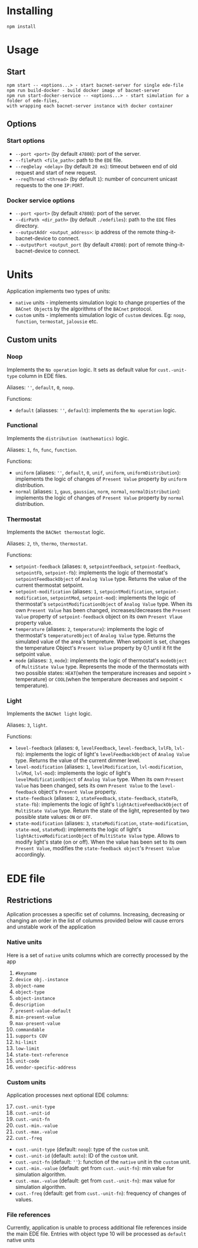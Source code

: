 # Installing

```
npm install
```

# Usage


## Start

```
npm start -- <options...> - start bacnet-server for single ede-file
npm run build-docker - build docker image of bacnet-server
npm run start-docker-service -- <options...> - start simulation for a folder of ede-files, 
with wrapping each bacnet-server instance with docker container
```

## Options

### Start options
- `--port <port>` (by default `47808`): port of the server.
- `--filePath <file_path>`: path to the `EDE` file.
- `--reqDelay <delay>` (by default `20 ms`): timeout between end of old request and start of new request.
- `--reqThread <thread>` (by default `1`): number of concurrent unicast requests to the one `IP:PORT`.

### Docker service options
- `--port <port>` (by default `47808`): port of the server.
- `--dirPath <dir_path>` (by default `./edefiles`): path to the `EDE` files directory.
- `--outputAddr <output_address>`: ip address of the remote thing-it-bacnet-device to connect.
- `--outputPort <output_port` (by default `47808`): port of remote thing-it-bacnet-device to connect.

# Units

Application implements two types of units:
- `native` units - implements simulation logic to change properties of the `BACnet Object`s by the algorithms of the `BACnet` protocol.
- `custom` units - implements simulation logic of `custom` devices. Eg: `noop`, `function`, `termostat`, `jalousie` etc.

## Custom units

### Noop

Implements the `No operation` logic. It sets as default value for `cust.-unit-type` column in EDE files.

Aliases: `''`, `default`, `0`, `noop`.

Functions:
- `default` (aliasses: `''`, `default`): implements the `No operation` logic.

### Functional

Implements the `distribution (mathematics)` logic.

Aliases: `1`, `fn`, `func`, `function`.

Functions:
- `uniform` (aliases: `''`, `default`, `0`, `unif`, `uniform`, `uniformDistribution`): implements the logic of changes of `Present Value` property by `uniform` distribution.
- `normal` (aliases: `1`, `gaus`, `gaussian`, `norm`, `normal`, `normalDistribution`): implements the logic of changes of `Present Value` property by `normal` distribution.

### Thermostat

Implements the `BACNet thermostat` logic.

Aliases: `2`, `th`, `thermo`, `thermostat`.

Functions:
- `setpoint-feedback` (aliases: `0`, `setpointFeedback`, `setpoint-feedback`, `setpointFb`, `setpoint-fb`): implements the logic of thermostat's `setpointFeedbackObject` of `Analog Value` type. Returns the value of the current thermostat setpoint.
- `setpoint-modification` (aliases: `1`, `setpointModification`, `setpoint-modification`, `setpointMod`, `setpoint-mod`): implements the logic of thermostat's `setpointModificationObject` of `Analog Value` type. When its own `Present Value` has been changed, increases/decreases the `Present Value` property of `setpoint-feedback` object on its own `Present Vlaue` property value.
- `temperature` (aliases: `2`, `temperature`): implements the logic of thermostat's `temperatureObject` of `Analog Value` type. Returns the simulated value of the area's tempreture. When setpoint is set, changes the temperature Object's `Present Value` property by 0,1 until it fit the setpoint value.
- `mode` (aliases: `3`, `mode`): implements the logic of thermostat's `modeObject` of `MultiState Value` type. Represents the mode of the thermostats with two possible states: `HEAT`(when the temperature increases and sepoint > temperature) or `COOL`(when the temperature decreases and sepoint < temperature).

### Light

Implements the `BACNet light` logic.

Aliases: `3`, `light`.

Functions:
- `level-feedback` (aliases: `0`, `levelFeedback`, `level-feedback`, `lvlFb`, `lvl-fb`): implements the logic of light's `levelFeedbackObject` of `Analog Value` type. Returns the value of the current dimmer level.
- `level-modification` (aliases: `1`, `levelModification`, `lvl-modification`, `lvlMod`, `lvl-mod`): implements the logic of light's `levelModificationObject` of `Analog Value` type. When its own `Present Value` has been changed, sets its own `Present Value` to the `level-feedback` object's `Present Value` property.
- `state-feedback` (aliases: `2`, `stateFeedback`, `state-feedback`, `stateFb`, `state-fb`): implements the logic of light's `lightActiveFeedbackObject` of `MultiState Value` type. Return the state of the light, represented by two possible state values: `ON` or `OFF`.
- `state-modification` (aliases: `3`, `stateModification`, `state-modification`, `state-mod`, `stateMod`): implements the logic of light's `lightActiveModificationObject` of `MultiState Value` type. Allows to modify light's state (on or off). When the value has been set to its own `Present Value`, modifies the `state-feedback object`'s `Present Value` accordingly.

# EDE file

## Restrictions

Aplication processes a specific set of columns. Increasing, decreasing or changing an order in the list of columns provided below will cause errors and unstable work of the application

### Native units

Here is a set of `native` units columns which are correctly processed by the app
1. `#keyname`
2. `device obj.-instance`
3. `object-name`
4. `object-type`
5. `object-instance`
6. `description`
7. `present-value-default`
8. `min-present-value`
9. `max-present-value`
10. `commandable`
11. `supports COV`
12. `hi-limit`
13. `low-limit`
14. `state-text-reference`
15. `unit-code`
16. `vendor-specific-address`

### Custom units

Application processes next optional EDE columns:

17. `cust.-unit-type` 
18. `cust.-unit-id`
19. `cust.-unit-fn`
20. `cust.-min.-value`
21. `cust.-max.-value`
22. `cust.-freq`
- `cust.-unit-type` (default: `noop`): type of the `custom` unit.
- `cust.-unit-id` (default: `auto`): ID of the `custom` unit.
- `cust.-unit-fn` (default: `''`): function of the `native` unit in the `custom` unit.
- `cust.-min.-value` (default: get from `cust.-unit-fn`): min value for simulation algorithm.
- `cust.-max.-value` (default: get from `cust.-unit-fn`): max value for simulation algorithm.
- `cust.-freq` (default: get from `cust.-unit-fn`): frequency of changes of values.

### File references

Currently, application is unable to process additional file references inside the main EDE file. Entries with object type 10 will be processed as `default` native units
